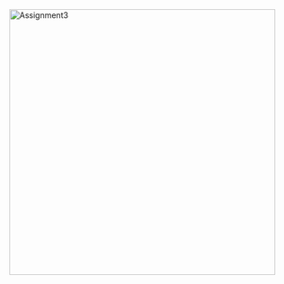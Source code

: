 <img width="473" alt="Assignment3" src="https://github.com/kabuur/Chalange-overviwe/assets/99600215/a61d98b0-9ecf-452f-a66f-122145279d4e">
